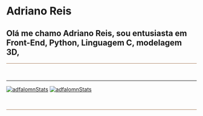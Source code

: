 # Adriano Reis

## Olá me chamo Adriano Reis, sou entusiasta em Front-End, Python, Linguagem C, modelagem 3D,

<hr style="border-width: 1rem; background-color: #a87d5a;"><br>
<hr>

[![adfalomnStats](https://github-readme-stats.vercel.app/api?username=adfalomnlaeninfus&theme=ayu-mirage)](https://github.com/AdfalomnLaeninfus)
[![adfalomnStats](https://github-readme-stats.vercel.app/api/top-langs?username=adfalomnlaeninfus&theme=ayu-mirage)](https://github.com/AdfalomnLaeninfus)

<br><hr style="border-width: 1rem; background-color: #a87d5a;">
